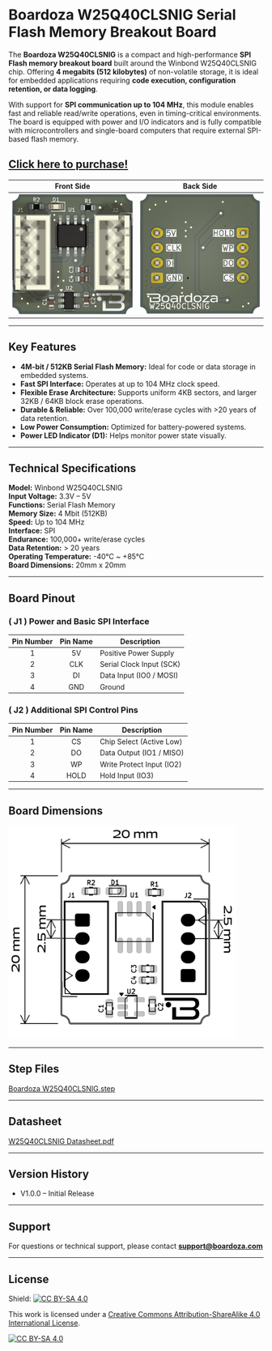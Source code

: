 # Boardoza W25Q40CLSNIG Serial Flash Memory Breakout Board

The **Boardoza W25Q40CLSNIG** is a compact and high-performance **SPI Flash memory breakout board** built around the Winbond W25Q40CLSNIG chip. Offering **4 megabits (512 kilobytes)** of non-volatile storage, it is ideal for embedded applications requiring **code execution, configuration retention, or data logging**.

With support for **SPI communication up to 104 MHz**, this module enables fast and reliable read/write operations, even in timing-critical environments. The board is equipped with power and I/O indicators and is fully compatible with microcontrollers and single-board computers that require external SPI-based flash memory.

## [Click here to purchase!](https://www.ozdisan.com/maker-ve-iot-urunleri/boardoza/boardoza-modulleri/BOARDOZA-W25Q/1206520)

|Front Side|Back Side|
|:---:|:---:|
| ![ Front](./assets/W25Q40CLSNIG%20Front.png)| ![ Back](./assets/W25Q40CLSNIG%20Back.png)|

---

## Key Features

- **4M-bit / 512KB Serial Flash Memory:** Ideal for code or data storage in embedded systems.
- **Fast SPI Interface:** Operates at up to 104 MHz clock speed.
- **Flexible Erase Architecture:** Supports uniform 4KB sectors, and larger 32KB / 64KB block erase operations.
- **Durable & Reliable:** Over 100,000 write/erase cycles with >20 years of data retention.
- **Low Power Consumption:** Optimized for battery-powered systems.
- **Power LED Indicator (D1):** Helps monitor power state visually.

---

## Technical Specifications

**Model:** Winbond W25Q40CLSNIG  
**Input Voltage:** 3.3V – 5V  
**Functions:** Serial Flash Memory  
**Memory Size:** 4 Mbit (512KB)  
**Speed:** Up to 104 MHz  
**Interface:** SPI  
**Endurance:** 100,000+ write/erase cycles  
**Data Retention:** > 20 years  
**Operating Temperature:** -40°C ~ +85°C  
**Board Dimensions:** 20mm x 20mm  

---

## Board Pinout

### ( J1 ) Power and Basic SPI Interface

| Pin Number | Pin Name | Description |
|:---:|:---:|---|
| 1 | 5V   | Positive Power Supply |
| 2 | CLK  | Serial Clock Input (SCK) |
| 3 | DI   | Data Input (IO0 / MOSI) |
| 4 | GND  | Ground |

### ( J2 ) Additional SPI Control Pins

| Pin Number | Pin Name | Description |
|:---:|:---:|---|
| 1 | CS    | Chip Select (Active Low) |
| 2 | DO    | Data Output (IO1 / MISO) |
| 3 | WP    | Write Protect Input (IO2) |
| 4 | HOLD  | Hold Input (IO3) |

---

## Board Dimensions

<img src="./assets/W25Q40CLSNIG Dimension.png" alt="Board Dimensions" width="450"/>

---

## Step Files

[Boardoza W25Q40CLSNIG.step](./assets/W25Q40CLSNIG%20Step.step)

---

## Datasheet

[W25Q40CLSNIG Datasheet.pdf](./assets/W25Q40CLSNIG%20Datasheet.pdf)

---

## Version History

- V1.0.0 – Initial Release

---

## Support

For questions or technical support, please contact **<support@boardoza.com>**

---

## License

Shield: [![CC BY-SA 4.0][cc-by-sa-shield]][cc-by-sa]  

This work is licensed under a [Creative Commons Attribution-ShareAlike 4.0 International License][cc-by-sa].  

[![CC BY-SA 4.0][cc-by-sa-image]][cc-by-sa]  

[cc-by-sa]: http://creativecommons.org/licenses/by-sa/4.0/  
[cc-by-sa-image]: https://licensebuttons.net/l/by-sa/4.0/88x31.png  
[cc-by-sa-shield]: https://img.shields.io/badge/License-CC%20BY--SA%204.0-lightgrey.svg
